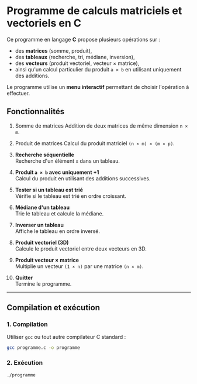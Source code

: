 # Programme de calculs matriciels et vectoriels en C

Ce programme en langage **C** propose plusieurs opérations sur :

-   des **matrices** (somme, produit),
-   des **tableaux** (recherche, tri, médiane, inversion),
-   des **vecteurs** (produit vectoriel, vecteur × matrice),
-   ainsi qu'un calcul particulier du produit `a × b` en utilisant
    uniquement des additions.

Le programme utilise un **menu interactif** permettant de choisir
l'opération à effectuer.



##  Fonctionnalités

1.  Somme de matrices
    Addition de deux matrices de même dimension `n × m`.

2.  Produit de matrices
    Calcul du produit matriciel `(n × m) × (m × p)`.

3.  **Recherche séquentielle**\
    Recherche d'un élément `x` dans un tableau.

4.  **Produit `a × b` avec uniquement +1**\
    Calcul du produit en utilisant des additions successives.

5.  **Tester si un tableau est trié**\
    Vérifie si le tableau est trié en ordre croissant.

6.  **Médiane d'un tableau**\
    Trie le tableau et calcule la médiane.

7.  **Inverser un tableau**\
    Affiche le tableau en ordre inversé.

8.  **Produit vectoriel (3D)**\
    Calcule le produit vectoriel entre deux vecteurs en 3D.

9.  **Produit vecteur × matrice**\
    Multiplie un vecteur `(1 × n)` par une matrice `(n × m)`.

10. **Quitter**\
    Termine le programme.

------------------------------------------------------------------------

##  Compilation et exécution

### 1. Compilation

Utiliser `gcc` ou tout autre compilateur C standard :

``` bash
gcc programme.c -o programme
```

### 2. Exécution

``` bash
./programme
```
